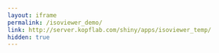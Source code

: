 ```yaml
---
layout: iframe
permalink: /isoviewer_demo/
link: http://server.kopflab.com/shiny/apps/isoviewer_temp/
hidden: true
---
```

